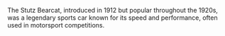 The Stutz Bearcat, introduced in 1912 but popular throughout the 1920s, was a legendary sports car known for its speed and performance, often used in motorsport competitions.
